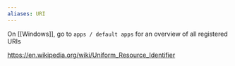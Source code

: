 ```yaml
---
aliases: URI
---
```

On [[Windows]], go to `apps / default apps` for an overview of all registered URIs

https://en.wikipedia.org/wiki/Uniform_Resource_Identifier